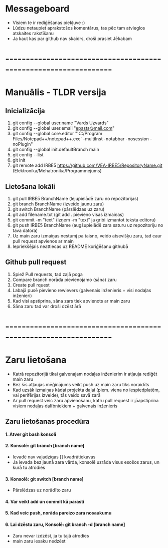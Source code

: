 # Messageboard
- Visiem te ir rediģēšanas piekļuve :)
- Lūdzu netaupiet aprakstošos komentārus, tas pēc tam atvieglos atskaites rakstīšanu
- Ja kaut kas par github nav skaidrs, droši prasiet Jēkabam


# ----------------------------------------------------------------
# Manuālis - TLDR versija
## Inicializācija
1. git config --global user.name "Vards Uzvards"
2. git config --global user.email "epasts@mail.com"
3. git config --global core.editor "'C:/Program Files/Notepad++/notepad++.exe' -multiInst -notabbar -nosession -noPlugin"
4. git config --global init.defaultBranch main
5. git config --list
6. git init
7. git remote add IRBE5 https://github.com/VEA-IRBE5/RepositoryName.git (Elektronika/Mehatronika/Programmejums)

## Lietošana lokāli
1. git pull IRBE5 BranchName (lejupielādē zaru no repozitorijas)
2. git branch BranchName (izveido jaunu zaru)
3. git switch BranchName (pārslēdzas uz zaru)
4. git add filename.txt (git add . pievieno visas izmaiņas)
5. git commit -m "text" (izņem -m "text" ja gribi izmantot teksta editoru)
6. git push IRBE5 BranchName (augšupielādē zara saturu uz repozitoriju no tava datora)
7. Uz main zaru izmaiņas nestumj pa taisno, veido atsevišķu zaru, tad caur pull request apvienos ar main
8. Iepriekšējais neattiecas uz README koriģēšanu githubā

## Github pull request
1. Spiež Pull requests, tad zaļā poga
2. Compare branch norāda pievienojamo (sāna) zaru
3. Create pull rquest
4. Labajā pusē pievieno rewievers (galvenais inženieris + visi nodaļas inženieri)
5. Kad visi apstiprina, sāna zars tiek apvienots ar main zaru
6. Sāna zaru tad var droši dzēst ārā



# ----------------------------------------------------------------
# Zaru lietošana
- Katrā repozitorijā tikai galvenajam nodaļas inženierim ir atļauja rediģēt main zaru
- Bez šīs atļaujas mēģinājums veikt push uz main zaru tiks noraidīts
- Kad uzsāk izmaiņas kādai projekta daļai (piem. viena no iespiedplatēm, vai perifērijas izveide), tās veido savā zarā
- Ar pull request veic zaru apvienošanu, katru pull request ir jāapstiprina visiem nodaļas dalībniekiem + galvenais inženieris

## Zaru lietošanas procedūra
#### 1. Atver git bash konsoli
#### 2. Konsolē: git branch [branch name]
- Ievadē nav vajadzīgas [] kvadrātiekavas
- Ja ievada bez jaunā zara vārda, konsolē uzrāda visus esošos zarus, un kurā tu atrodies
#### 3. Konsolē: git switch [branch name]
- Pārslēdzas uz norādīto zaru
#### 4. Var veikt add un commit kā parasti
#### 5. Kad veic push, norāda pareizo zara nosaukumu
#### 6. Lai dzēstu zaru, Konsolē: git branch -d [branch name]
- Zaru nevar izdzēst, ja tu tajā atrodies
- main zaru iesaku nedzēst
